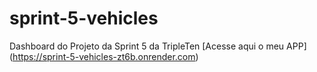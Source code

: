 # sprint-5-vehicles
Dashboard do Projeto da Sprint 5 da TripleTen
[Acesse aqui o meu APP] (https://sprint-5-vehicles-zt6b.onrender.com)